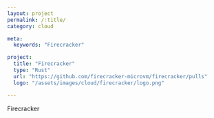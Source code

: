 ```yaml
---
layout: project
permalink: /:title/
category: cloud

meta:
  keywords: "Firecracker"

project:
  title: "Firecracker"
  type: "Rust"
  url: "https://github.com/firecracker-microvm/firecracker/pulls"
  logo: "/assets/images/cloud/firecracker/logo.png"

---	
```

<p>Firecracker</p>